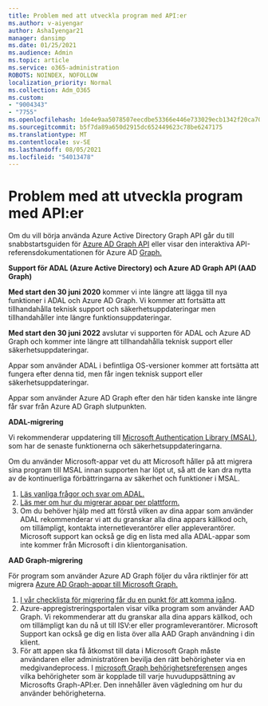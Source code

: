 ```yaml
---
title: Problem med att utveckla program med API:er
ms.author: v-aiyengar
author: AshaIyengar21
manager: dansimp
ms.date: 01/25/2021
ms.audience: Admin
ms.topic: article
ms.service: o365-administration
ROBOTS: NOINDEX, NOFOLLOW
localization_priority: Normal
ms.collection: Adm_O365
ms.custom:
- "9004343"
- "7755"
ms.openlocfilehash: 1de4e9aa5078507eecdbe53366e446e733029ecb1342f20ca701fa7f95a06fa9
ms.sourcegitcommit: b5f7da89a650d2915dc652449623c78be6247175
ms.translationtype: MT
ms.contentlocale: sv-SE
ms.lasthandoff: 08/05/2021
ms.locfileid: "54013478"
---
```

# <a name="issues-developing-applications-with-apis"></a>Problem med att utveckla program med API:er

Om du vill börja använda Azure Active Directory Graph API går du till snabbstartsguiden för [Azure AD Graph API](https://docs.microsoft.com/azure/active-directory/develop/microsoft-graph-intro) eller visar den interaktiva API-referensdokumentationen för Azure AD [Graph.](https://docs.microsoft.com/previous-versions/azure/ad/graph/api/api-catalog)

**Support för ADAL (Azure Active Directory) och Azure AD Graph API (AAD Graph)**

**Med start den 30 juni 2020** kommer vi inte längre att lägga till nya funktioner i ADAL och Azure AD Graph. Vi kommer att fortsätta att tillhandahålla teknisk support och säkerhetsuppdateringar men tillhandahåller inte längre funktionsuppdateringar.

**Med start den 30 juni 2022** avslutar vi supporten för ADAL och Azure AD Graph och kommer inte längre att tillhandahålla teknisk support eller säkerhetsuppdateringar.

Appar som använder ADAL i befintliga OS-versioner kommer att fortsätta att fungera efter denna tid, men får ingen teknisk support eller säkerhetsuppdateringar.

Appar som använder Azure AD Graph efter den här tiden kanske inte längre får svar från Azure AD Graph slutpunkten.

**ADAL-migrering**

Vi rekommenderar uppdatering till [Microsoft Authentication Library (MSAL)](https://docs.microsoft.com/azure/active-directory/develop/v2-overview), som har de senaste funktionerna och säkerhetsuppdateringarna.

Om du använder Microsoft-appar vet du att Microsoft håller på att migrera sina program till MSAL innan supporten har löpt ut, så att de kan dra nytta av de kontinuerliga förbättringarna av säkerhet och funktioner i MSAL.

1. [Läs vanliga frågor och svar om ADAL.](https://docs.microsoft.com/azure/active-directory/develop/msal-migration#frequently-asked-questions-faq)
1. [Läs mer om hur du migrerar appar per plattform.](https://docs.microsoft.com/azure/active-directory/develop/msal-migration#frequently-asked-questions-faq)
1. Om du behöver hjälp med att förstå vilken av dina appar som använder ADAL rekommenderar vi att du granskar alla dina appars källkod och, om tillämpligt, kontakta internetleverantörer eller appleverantörer. Microsoft support kan också ge dig en lista med alla ADAL-appar som inte kommer från Microsoft i din klientorganisation.

**AAD Graph-migrering**

För program som använder Azure AD Graph följer du våra riktlinjer för att migrera [Azure AD Graph-appar till Microsoft Graph.](https://docs.microsoft.com/graph/migrate-azure-ad-graph-overview?view=graph-rest-1.0&preserve-view=true)

1. [I vår checklista för migrering får du en punkt för att komma igång](https://docs.microsoft.com/graph/migrate-azure-ad-graph-planning-checklist). 
1. Azure-appregistreringsportalen visar vilka program som använder AAD Graph. Vi rekommenderar att du granskar alla dina appars källkod, och om tillämpligt kan du nå ut till ISV:er eller programleverantörer. Microsoft Support kan också ge dig en lista över alla AAD Graph användning i din klient.
1. För att appen ska få åtkomst till data i Microsoft Graph måste användaren eller administratören bevilja den rätt behörigheter via en medgivandeprocess. I [microsoft Graph behörighetsreferensen](https://docs.microsoft.com/graph/permissions-reference?context=graph%2Fapi%2Fbeta&view=graph-rest-beta&preserve-view=true) anges vilka behörigheter som är kopplade till varje huvuduppsättning av Microsofts Graph-API:er. Den innehåller även vägledning om hur du använder behörigheterna.

